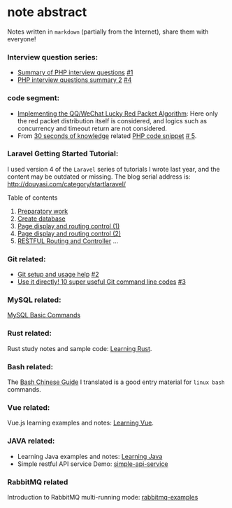 note abstract
=======

Notes written in `markdown` (partially from the Internet), share them with everyone!


### Interview question series:

- [Summary of PHP interview questions](php/interview.md) [#1](https://github.com/ycrao/mynotes/issues/1)
- [PHP interview questions summary 2](php/interview_2.md) [#4](https://github.com/ycrao/mynotes/issues/4)

### code segment:

- [Implementing the QQ/WeChat Lucky Red Packet Algorithm](php/randomLuckyRedPacket.php): Here only the red packet distribution itself is considered, and logics such as concurrency and timeout return are not considered.
- From [30 seconds of knowledge](https://github.com/30-seconds/30_seconds_of_knowledge/tree/master/src/assets/snippets/php) related [PHP code snippet](php/30_seconds_of_knowledge_php.md) [# 5](https://github.com/ycrao/mynotes/issues/5).

### Laravel Getting Started Tutorial:

I used version 4 of the `Laravel` series of tutorials I wrote last year, and the content may be outdated or missing. The blog serial address is: http://douyasi.com/category/startlaravel/

Table of contents

1. [Preparatory work](laravel_cms/01.md)
2. [Create database](laravel_cms/02.md)
3. [Page display and routing control (1)](laravel_cms/03.md)
4. [Page display and routing control (2)](laravel_cms/04.md)
5. [RESTFUL Routing and Controller](laravel_cms/05.md)
...

### Git related:

- [Git setup and usage help](git/git.md) [#2](https://github.com/ycrao/mynotes/issues/2)
- [Use it directly! 10 super useful Git command line codes](git/advanced-git-commands.md) [#3](https://github.com/ycrao/mynotes/issues/3)

### MySQL related:

[MySQL Basic Commands](mysql/basic.md)

### Rust related:

Rust study notes and sample code: [Learning Rust](https://github.com/ycrao/learning_rust).

### Bash related:

The [Bash Chinese Guide](https://github.com/ycrao/bash-guide) I translated is a good entry material for `linux bash` commands.

### Vue related:

Vue.js learning examples and notes: [Learning Vue](https://github.com/ycrao/learning_vue).

### JAVA related:

- Learning Java examples and notes: [Learning Java](https://github.com/ycrao/learning_java)
- Simple restful API service Demo: [simple-api-service](https://github.com/douyasi/simple-api-service)

### RabbitMQ related

Introduction to RabbitMQ multi-running mode: [rabbitmq-examples](https://github.com/ycrao/rabbitmq-examples)
